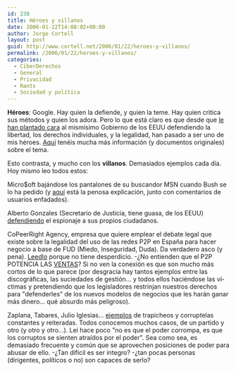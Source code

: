 ```yaml
---
id: 238
title: Héroes y villanos
date: 2006-01-22T14:08:02+00:00
author: Jorge Cortell
layout: post
guid: http://www.cortell.net/2006/01/22/heroes-y-villanos/
permalink: /2006/01/22/heroes-y-villanos/
categories:
  - CiberDerechos
  - General
  - Privacidad
  - Rants
  - Sociedad y polí­tica
---
```

**Héroes**: Google. Hay quien la defiende, y quien la teme. Hay quien critica sus métodos y quien los adora. Pero lo que está claro es que desde que [le han plantado cara](http://www.lavozdegalicia.es/inicio/noticia.jsp?TEXTO=100000085272) al mismí­simo Gobierno de los EEUU defendiendo la libertad, los derechos individuales, y la legalidad, han pasado a ser uno de mis héroes. [Aquí­](http://blog.searchenginewatch.com/blog/060119-161802) tenéis mucha más información (y documentos originales) sobre el tema.

Esto contrasta, y mucho con los **villanos**. Demasiados ejemplos cada dí­a. Hoy mismo leo todos estos:

Micro$oft bajándose los pantalones de su buscandor MSN cuando Bush se lo ha pedido (y [aquí­](http://blogs.msdn.com/msnsearch/archive/2006/01/20/515606.aspx) está la penosa explicación, junto con comentarios de usuarios enfadados).

Alberto Gonzales (Secretario de Justicia, tiene guasa, de los EEUU) [defendiendo](http://www.levante-emv.com/secciones/noticia.jsp?pIdNoticia=167994&pIdSeccion=301&pNumEjemplar=3039) el espionaje a sus propios ciudadanos.

CoPeerRight Agency, empresa que quiere emplear el debate legal que existe sobre la legalidad del uso de las redes P2P en España para hacer negocio a base de FUD (Miedo, Inseguridad, Duda). Da verdadero asco (y pena). [Leedlo](http://www.elpais.es/articulo/elpcibpor/20060119elpcibpor_2/Tes/CoPeerRight/llega/Espa%F1a/luchar/pirateria) porque no tiene desperdicio. -¿No entienden que el P2P POTENCIA LAS [VENTAS](http://www.20minutos.es/noticia/83538/0/musica/itunes/pirateria/)? Si no ven la conexión es que son mucho más cortos de lo que parece (por desgracia hay tantos ejemplos entre las discográficas, las suciedades de gestión... y todos ellos haciéndose las ví­ctimas y pretendiendo que los legisladores restrinjan nuestros derechos para "defenderles" de los nuevos modelos de negocios que les harán ganar más dinero... qué absurdo más peligroso).

Zaplana, Tabares, Julio Iglesias... [ejemplos](http://www.levante-emv.com/secciones/noticia.jsp?pIdNoticia=167959&pIdSeccion=19&pNumEjemplar=3039) de trapicheos y corruptelas constantes y reiteradas. Todos conocemos muchos casos, de un partido y otro (y otro y otro...). Leí­ hace poco "no es que el poder corrompa, es que los corruptos se sienten atraí­dos por el poder". Sea como sea, es demasiado frecuente y común que se aprovechen posiciones de poder para abusar de ello. -¿Tan difí­cil es ser í­ntegro? -¿tan pocas personas (dirigentes, polí­ticos o no) son capaces de serlo?